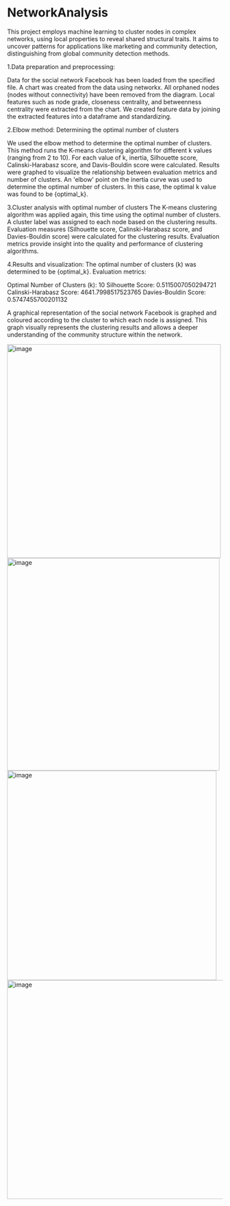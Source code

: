 # NetworkAnalysis
This project employs machine learning to cluster nodes in complex networks, using local properties to reveal shared structural traits. It aims to uncover patterns for applications like marketing and community detection, distinguishing from global community detection methods.

1.Data preparation and preprocessing:

Data for the social network Facebook has been loaded from the specified file.
A chart was created from the data using networkx.
All orphaned nodes (nodes without connectivity) have been removed from the diagram.
Local features such as node grade, closeness centrality, and betweenness centrality were extracted from the chart.
We created feature data by joining the extracted features into a dataframe and standardizing.

2.Elbow method:
Determining the optimal number of clusters

We used the elbow method to determine the optimal number of clusters.
This method runs the K-means clustering algorithm for different k values (ranging from 2 to 10).
For each value of k, inertia, Silhouette score, Calinski-Harabasz score, and Davis-Bouldin score were calculated.
Results were graphed to visualize the relationship between evaluation metrics and number of clusters.
An 'elbow' point on the inertia curve was used to determine the optimal number of clusters. In this case, the optimal k value was found to be {optimal_k}.

3.Cluster analysis with optimal number of clusters
The K-means clustering algorithm was applied again, this time using the optimal number of clusters.
A cluster label was assigned to each node based on the clustering results.
Evaluation measures (Silhouette score, Calinski-Harabasz score, and Davies-Bouldin score) were calculated for the clustering results.
Evaluation metrics provide insight into the quality and performance of clustering algorithms. 


4.Results and visualization:
The optimal number of clusters (k) was determined to be {optimal_k}.
Evaluation metrics:

Optimal Number of Clusters (k): 10
Silhouette Score: 0.5115007050294721
Calinski-Harabasz Score: 4641.7998517523765
Davies-Bouldin Score: 0.5747455700201132

A graphical representation of the social network Facebook is graphed and coloured according to the cluster to which each node is assigned.
This graph visually represents the clustering results and allows a deeper understanding of the community structure within the network. 

<img width="499" alt="image" src="https://github.com/avani-potl/NetworkAnalysis/assets/137739877/407d77d1-6f14-453a-b703-92ce08bd3ca5">

<img width="496" alt="image" src="https://github.com/avani-potl/NetworkAnalysis/assets/137739877/2d7c97ac-1606-47a1-8adf-42fe29511fac">

<img width="489" alt="image" src="https://github.com/avani-potl/NetworkAnalysis/assets/137739877/6ee8d5dc-66b2-4cc7-b683-6793f704a2fe">

<img width="511" alt="image" src="https://github.com/avani-potl/NetworkAnalysis/assets/137739877/79c1f54e-266f-4ac4-a268-13f56cbcaa9b">





